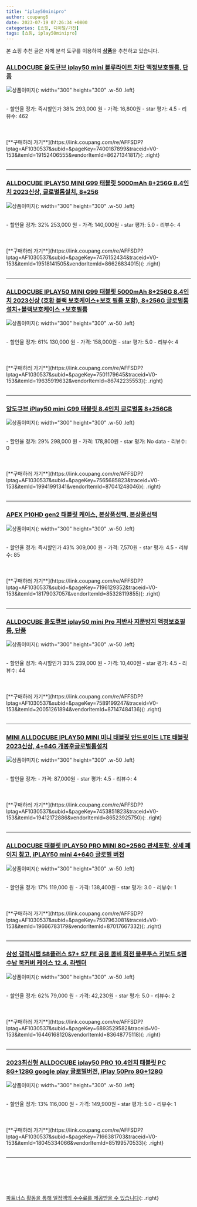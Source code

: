 ```yaml
---
title: "iplay50minipro"
author: coupang6
date: 2023-07-19 07:26:34 +0800
categories: [쇼핑, 디이털/가전]
tags: [쇼핑, iplay50minipro]
---
```


본 쇼핑 추천 글은 자체 분석 도구를 이용하여 [**상품**](https://link.coupang.com/a/bao1ui)을 추천하고 있습니다.

### [ALLDOCUBE 올도큐브 iplay50 mini 블루라이트 차단 액정보호필름, 단품](https://link.coupang.com/re/AFFSDP?lptag=AF1030537&subid=&pageKey=7400187899&traceid=V0-153&itemId=19152406555&vendorItemId=86271341817)

![상품이미지](https://thumbnail9.coupangcdn.com/thumbnails/remote/230x230ex/image/vendor_inventory/70cc/d08aaef2ee73ac1436f16b61d83ba93e0d593793eed9b6935cd780548299.jpg){: width="300" height="300" .w-50 .left}


<br>
- 할인율 정가: 즉시할인가 38%  293,000   원
- 가격: 16,800원
- star 평가: 4.5
- 리뷰수: 462
<br>
<br>
<br>
<br>
[**구매하러 가기**](https://link.coupang.com/re/AFFSDP?lptag=AF1030537&subid=&pageKey=7400187899&traceid=V0-153&itemId=19152406555&vendorItemId=86271341817){: .right}
<br>
<br>

---

### [ALLDOCUBE IPLAY50 MINI G99 태블릿 5000mAh 8+256G 8.4인치 2023신상, 글로벌롬설치, 8+256](https://link.coupang.com/re/AFFSDP?lptag=AF1030537&subid=&pageKey=7476152434&traceid=V0-153&itemId=19518141505&vendorItemId=86626834015)

![상품이미지](https://thumbnail9.coupangcdn.com/thumbnails/remote/230x230ex/image/vendor_inventory/bc84/dbd36ea880f8df253bce428cdd944929676a5461719dcb556673217bcc5d.jpg){: width="300" height="300" .w-50 .left}


<br>
- 할인율 정가: 32%  253,000   원
- 가격: 140,000원
- star 평가: 5.0
- 리뷰수: 4
<br>
<br>
<br>
<br>
[**구매하러 가기**](https://link.coupang.com/re/AFFSDP?lptag=AF1030537&subid=&pageKey=7476152434&traceid=V0-153&itemId=19518141505&vendorItemId=86626834015){: .right}
<br>
<br>

---

### [ALLDOCUBE IPLAY50 MINI G99 태블릿 5000mAh 8+256G 8.4인치 2023신상 (호환 블랙 보호케이스+보호 필름 포함), 8+256G 글로벌롬설치+블랙보호케이스 +보호필름](https://link.coupang.com/re/AFFSDP?lptag=AF1030537&subid=&pageKey=7501179645&traceid=V0-153&itemId=19635919632&vendorItemId=86742235553)

![상품이미지](https://thumbnail9.coupangcdn.com/thumbnails/remote/230x230ex/image/vendor_inventory/6775/8b1bf52733415bd67c798b733d9db6166fc73a4b334627ab60b4505cb490.jpg){: width="300" height="300" .w-50 .left}


<br>
- 할인율 정가: 61%  130,000   원
- 가격: 158,000원
- star 평가: 5.0
- 리뷰수: 4
<br>
<br>
<br>
<br>
[**구매하러 가기**](https://link.coupang.com/re/AFFSDP?lptag=AF1030537&subid=&pageKey=7501179645&traceid=V0-153&itemId=19635919632&vendorItemId=86742235553){: .right}
<br>
<br>

---

### [알도큐브 iPlay50 mini G99 태블릿 8.4인치 글로벌롬 8+256GB](https://link.coupang.com/re/AFFSDP?lptag=AF1030537&subid=&pageKey=7565685823&traceid=V0-153&itemId=19941991341&vendorItemId=87041248046)

![상품이미지](https://thumbnail8.coupangcdn.com/thumbnails/remote/230x230ex/image/vendor_inventory/ab3e/c0542b9dbba263143f523db0b2e3342f50f1ddfd5a4935ffb6eca662c654.jpg){: width="300" height="300" .w-50 .left}


<br>
- 할인율 정가: 29%  298,000   원
- 가격: 178,800원
- star 평가: No data
- 리뷰수: 0
<br>
<br>
<br>
<br>
[**구매하러 가기**](https://link.coupang.com/re/AFFSDP?lptag=AF1030537&subid=&pageKey=7565685823&traceid=V0-153&itemId=19941991341&vendorItemId=87041248046){: .right}
<br>
<br>

---

### [APEX P10HD gen2 태블릿 케이스, 본상품선택, 본상품선택](https://link.coupang.com/re/AFFSDP?lptag=AF1030537&subid=&pageKey=7196129352&traceid=V0-153&itemId=18179037057&vendorItemId=85328119855)

![상품이미지](https://thumbnail6.coupangcdn.com/thumbnails/remote/230x230ex/image/vendor_inventory/40b3/8eb74d1201c7d698d28f4807c284371e4f9a0a7b3108ef6cfaf2cf8a58cc.jpg){: width="300" height="300" .w-50 .left}


<br>
- 할인율 정가: 즉시할인가 43%  309,000   원
- 가격: 7,570원
- star 평가: 4.5
- 리뷰수: 85
<br>
<br>
<br>
<br>
[**구매하러 가기**](https://link.coupang.com/re/AFFSDP?lptag=AF1030537&subid=&pageKey=7196129352&traceid=V0-153&itemId=18179037057&vendorItemId=85328119855){: .right}
<br>
<br>

---

### [ALLDOCUBE 올도큐브 iplay50 mini Pro 저반사 지문방지 액정보호필름, 단품](https://link.coupang.com/re/AFFSDP?lptag=AF1030537&subid=&pageKey=7589199247&traceid=V0-153&itemId=20051261894&vendorItemId=87147484136)

![상품이미지](https://thumbnail8.coupangcdn.com/thumbnails/remote/230x230ex/image/vendor_inventory/6186/d0c920df7635818cc656717b31fb397a40672d05e46fc6f1660068f5046b.jpg){: width="300" height="300" .w-50 .left}


<br>
- 할인율 정가: 즉시할인가 33%  239,000   원
- 가격: 10,400원
- star 평가: 4.5
- 리뷰수: 44
<br>
<br>
<br>
<br>
[**구매하러 가기**](https://link.coupang.com/re/AFFSDP?lptag=AF1030537&subid=&pageKey=7589199247&traceid=V0-153&itemId=20051261894&vendorItemId=87147484136){: .right}
<br>
<br>

---

### [MINI ALLDOCUBE IPLAY50 MINI 미니 태블릿 안드로이드 LTE 태블릿 2023신상, 4+64G 개봉후글로벌롬설치](https://link.coupang.com/re/AFFSDP?lptag=AF1030537&subid=&pageKey=7453851823&traceid=V0-153&itemId=19412172886&vendorItemId=86523925750)

![상품이미지](https://thumbnail7.coupangcdn.com/thumbnails/remote/230x230ex/image/vendor_inventory/ba28/05a08e73eab19f47ac26c142da7126edc32bdfdd5df1259347225a816059.jpg){: width="300" height="300" .w-50 .left}


<br>
- 할인율 정가: 
- 가격: 87,000원
- star 평가: 4.5
- 리뷰수: 4
<br>
<br>
<br>
<br>
[**구매하러 가기**](https://link.coupang.com/re/AFFSDP?lptag=AF1030537&subid=&pageKey=7453851823&traceid=V0-153&itemId=19412172886&vendorItemId=86523925750){: .right}
<br>
<br>

---

### [ALLDOCUBE 태블릿 IPLAY50 PRO MINI 8G+256G 관세포함, 상세 페이지 참고, iPLAY50 mini 4+64G 글로벌 버전](https://link.coupang.com/re/AFFSDP?lptag=AF1030537&subid=&pageKey=7507963081&traceid=V0-153&itemId=19666783179&vendorItemId=87017667332)

![상품이미지](https://thumbnail9.coupangcdn.com/thumbnails/remote/230x230ex/image/vendor_inventory/c9fd/3c1030aa3a156dcf5e5e629d901a9b96b15d94df5ab52d11be5e9e4603d9.jpg){: width="300" height="300" .w-50 .left}


<br>
- 할인율 정가: 17%  119,000   원
- 가격: 138,400원
- star 평가: 3.0
- 리뷰수: 1
<br>
<br>
<br>
<br>
[**구매하러 가기**](https://link.coupang.com/re/AFFSDP?lptag=AF1030537&subid=&pageKey=7507963081&traceid=V0-153&itemId=19666783179&vendorItemId=87017667332){: .right}
<br>
<br>

---

### [삼성 갤럭시탭 S8플러스 S7+ S7 FE 공용 콤비 회전 블루투스 키보드 S펜수납 북커버 케이스 12.4, 라벤더](https://link.coupang.com/re/AFFSDP?lptag=AF1030537&subid=&pageKey=6893529582&traceid=V0-153&itemId=16446168120&vendorItemId=83648775118)

![상품이미지](https://thumbnail7.coupangcdn.com/thumbnails/remote/230x230ex/image/vendor_inventory/0cea/fb90cd84c43c9474678e631099c66ee537561a83f63109afad03220638f6.jpg){: width="300" height="300" .w-50 .left}


<br>
- 할인율 정가: 62%  79,000   원
- 가격: 42,230원
- star 평가: 5.0
- 리뷰수: 2
<br>
<br>
<br>
<br>
[**구매하러 가기**](https://link.coupang.com/re/AFFSDP?lptag=AF1030537&subid=&pageKey=6893529582&traceid=V0-153&itemId=16446168120&vendorItemId=83648775118){: .right}
<br>
<br>

---

### [2023최신형 ALLDOCUBE iplay50 PRO 10.4인치 태블릿 PC 8G+128G google play 글로벌버전, iPlay 50Pro 8G+128G](https://link.coupang.com/re/AFFSDP?lptag=AF1030537&subid=&pageKey=7166381703&traceid=V0-153&itemId=18045334066&vendorItemId=85199570533)

![상품이미지](https://thumbnail8.coupangcdn.com/thumbnails/remote/230x230ex/image/vendor_inventory/b245/4ee84ef6984ebde1350c3a64b37b2b487859f26b4c58b5e0226b13ee1056.jpg){: width="300" height="300" .w-50 .left}


<br>
- 할인율 정가: 13%  116,000   원
- 가격: 149,900원
- star 평가: 5.0
- 리뷰수: 1
<br>
<br>
<br>
<br>
[**구매하러 가기**](https://link.coupang.com/re/AFFSDP?lptag=AF1030537&subid=&pageKey=7166381703&traceid=V0-153&itemId=18045334066&vendorItemId=85199570533){: .right}
<br>
<br>

---
<br><br><br><br><br> [파트너스 활동을 통해 일정액의 수수료를 제공받을 수 있습니다](https://link.coupang.com/a/bao1ui){: .right}